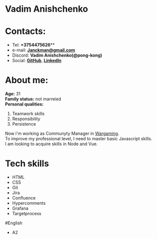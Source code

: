 # Vadim Anishchenko
# Contacts:
* Tel: **+3754475626****
* e-mail: **Janckman@gmail.com**
* Discord: **Vadim Anishchenko(@pong-kong)**
* Social: **[GitHub](https://github.com/Pong-Kong)**, **[LinkedIn](https://www.linkedin.com/in/vadim-anishchenko-bb5824155/)**

# About me:

**Age:** 31   
**Family status:** not marreied  
**Personal qualities:**
  1. Teamwork skills
  2. Responsibility
  3. Persistence

Now i'm working as Communyty Manager in [Wargaming](https://wargaming.com/ru/).  
To improve my professional level, I need to master basic Javascript skills.  
I am looking to acquire skills in Node and Vue.

# Tech skills
* HTML
* CSS
* Git
* Jira
* Confluence
* Hypercomments
* Grafana
* Targetprocess

#English
* A2
 
